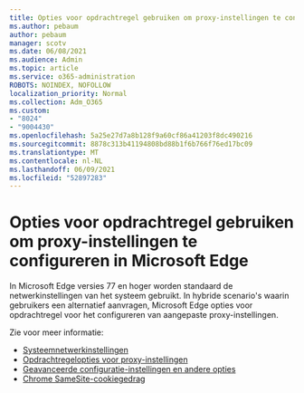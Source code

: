 ```yaml
---
title: Opties voor opdrachtregel gebruiken om proxy-instellingen te configureren in Microsoft Edge
ms.author: pebaum
author: pebaum
manager: scotv
ms.date: 06/08/2021
ms.audience: Admin
ms.topic: article
ms.service: o365-administration
ROBOTS: NOINDEX, NOFOLLOW
localization_priority: Normal
ms.collection: Adm_O365
ms.custom:
- "8024"
- "9004430"
ms.openlocfilehash: 5a25e27d7a8b128f9a60cf86a41203f8dc490216
ms.sourcegitcommit: 8878c313b41194808bd88b1f6b766f76ed17bc09
ms.translationtype: MT
ms.contentlocale: nl-NL
ms.lasthandoff: 06/09/2021
ms.locfileid: "52897283"
---
```

# <a name="use-command-line-options-to-configure-proxy-settings-in-microsoft-edge"></a>Opties voor opdrachtregel gebruiken om proxy-instellingen te configureren in Microsoft Edge

In Microsoft Edge versies 77 en hoger worden standaard de netwerkinstellingen van het systeem gebruikt. In hybride scenario's waarin gebruikers een alternatief aanvragen, Microsoft Edge opties voor opdrachtregel voor het configureren van aangepaste proxy-instellingen. 

Zie voor meer informatie:

- [Systeemnetwerkinstellingen](/deployedge/edge-learnmore-cmdline-options-proxy-settings#system-network-settings)
- [Opdrachtregelopties voor proxy-instellingen](/deployedge/edge-learnmore-cmdline-options-proxy-settings#system-network-settings)
- [Geavanceerde configuratie-instellingen en andere opties](https://go.microsoft.com/fwlink/?linkid=2134293)
- [Chrome SameSite-cookiegedrag](/office365/troubleshoot/miscellaneous/chrome-behavior-affects-applications)